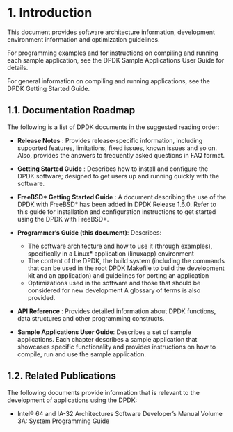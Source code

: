 
# 1. Introduction

This document provides software architecture information, development environment information and optimization guidelines.

For programming examples and for instructions on compiling and running each sample application, see the DPDK Sample Applications User Guide for details.

For general information on compiling and running applications, see the DPDK Getting Started Guide.

## 1.1. Documentation Roadmap
The following is a list of DPDK documents in the suggested reading order:

* <b>Release Notes</b> : Provides release-specific information, including supported features, limitations, fixed issues, known issues and so on. Also, provides the answers to frequently asked questions in FAQ format.

* <b>Getting Started Guide</b> : Describes how to install and configure the DPDK software; designed to get users up and running quickly with the software.

* <b>FreeBSD* Getting Started Guide</b> : A document describing the use of the DPDK with FreeBSD* has been added in DPDK Release 1.6.0. Refer to this guide for installation and configuration instructions to get started using the DPDK with FreeBSD*.

* <b>Programmer’s Guide (this document)</b>: Describes:

  * The software architecture and how to use it (through examples), specifically in a Linux* application (linuxapp) environment
  * The content of the DPDK, the build system (including the commands that can be used in the root DPDK Makefile to build the development kit and an application) and guidelines for porting an application
  * Optimizations used in the software and those that should be considered for new development
A glossary of terms is also provided.

* <b>API Reference</b> : Provides detailed information about DPDK functions, data structures and other programming constructs.

* <b>Sample Applications User Guide</b>: Describes a set of sample applications. Each chapter describes a sample application that showcases specific functionality and provides instructions on how to compile, run and use the sample application.

## 1.2. Related Publications
The following documents provide information that is relevant to the development of applications using the DPDK:

* Intel® 64 and IA-32 Architectures Software Developer’s Manual Volume 3A: System Programming Guide
